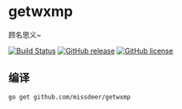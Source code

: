 # getwxmp

顾名思义~

[![Build Status](https://secure.travis-ci.org/missdeer/getwxmp.png)](https://travis-ci.org/missdeer/getwxmp) [![GitHub release](https://img.shields.io/github/release/missdeer/getwxmp.svg?maxAge=2592000)](https://github.com/missdeer/getwxmp/releases) [![GitHub license](https://img.shields.io/badge/license-MIT-blue.svg)](https://raw.githubusercontent.com/missdeer/getwxmp/master/LICENSE)

## 编译

```bash
go get github.com/missdeer/getwxmp
```
